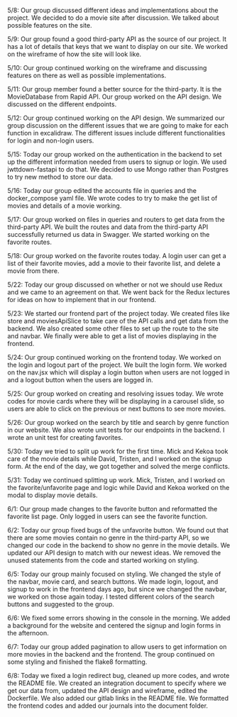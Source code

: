 5/8: Our group discussed different ideas and implementations about the project. We decided to do a movie site after discussion. We talked about possible features on the site.

5/9: Our group found a good third-party API as the source of our project. It has a lot of details that keys that we want to display on our site. We worked on the wireframe of how the site will look like.

5/10: Our group continued working on the wireframe and discussing features on there as well as possible implementations.

5/11: Our group member found a better source for the third-party. It is the MovieDatabase from Rapid API. Our group worked on the API design. We discussed on the different endpoints.

5/12: Our group continued working on the API design. We summarized our group discussion on the different issues that we are going to make for each function in excalidraw. The different issues include different functionalities for login and non-login users.

5/15: Today our group worked on the authentication in the backend to set up the different information needed from users to signup or login. We used jwttdown-fastapi to do that. We decided to use Mongo rather than Postgres to try new method to store our data.

5/16: Today our group edited the accounts file in queries and the docker_compose yaml file. We wrote codes to try to make the get list of movies and details of a movie working.

5/17: Our group worked on files in queries and routers to get data from the third-party API. We built the routes and data from the third-party API successfully returned us data in Swagger. We started working on the favorite routes.

5/18: Our group worked on the favorite routes today. A login user can get a list of their favorite movies, add a movie to their favorite list, and delete a movie from there.

5/22: Today our group discussed on whether or not we should use Redux and we came to an agreement on that. We went back for the Redux lectures for ideas on how to implement that in our frontend.

5/23: We started our frontend part of the project today. We created files like store and moviesApiSlice to take care of the API calls and get data from the backend. We also created some other files to set up the route to the site and navbar. We finally were able to get a list of movies displaying in the frontend.

5/24: Our group continued working on the frontend today. We worked on the login and logout part of the project. We built the login form. We worked on the nav.jsx which will display a login button when users are not logged in and a logout button when the users are logged in.

5/25: Our group worked on creating and resolving issues today. We wrote codes for movie cards where they will be displaying in a carousel slide, so users are able to click on the previous or next buttons to see more movies.

5/26: Our group worked on the search by title and search by genre function in our website. We also wrote unit tests for our endpoints in the backend. I wrote an unit test for creating favorites.

5/30: Today we tried to split up work for the first time. Mick and Kekoa took care of the movie details while David, Tristen, and I worked on the signup form. At the end of the day, we got together and solved the merge conflicts.

5/31: Today we continued splitting up work. Mick, Tristen, and I worked on the favorite/unfavorite page and logic while David and Kekoa worked on the modal to display movie details.

6/1: Our group made changes to the favorite button and reformatted the favorite list page. Only logged in users can see the favorite function.

6/2: Today our group fixed bugs of the unfavorite button. We found out that there are some movies contain no genre in the third-party API, so we changed our code in the backend to show no genre in the movie details. We updated our API design to match with our newest ideas. We removed the unused statements from the code and started working on styling.

6/5: Today our group mainly focused on styling. We changed the style of the navbar, movie card, and search buttons. We made login, logout, and signup to work in the frontend days ago, but since we changed the navbar, we worked on those again today. I tested different colors of the search buttons and suggested to the group.

6/6: We fixed some errors showing in the console in the morning. We added a background for the website and centered the signup and login forms in the afternoon.

6/7: Today our group added pagination to allow users to get information on more movies in the backend and the frontend. The group continued on some styling and finished the flake8 formatting.

6/8: Today we fixed a login redirect bug, cleaned up more codes, and wrote the README file. We created an integration document to specify where we get our data from, updated the API design and wireframe, edited the Dockerfile. We also added our gitlab links in the README file. We formatted the frontend codes and added our journals into the document folder.

